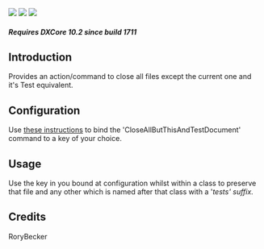 [![](http://dxcorecommunityplugins.googlecode.com/svn/trunk/Common/Graphics/Download.png)](http://www.rorybecker.co.uk/DevExpress/Community/Plugins/DX_CloseFiles)      [![](http://dxcorecommunityplugins.googlecode.com/svn/trunk/Common/Graphics/InstallHelp.png)](http://code.google.com/p/dxcorecommunityplugins/wiki/InstallInstructions)
[![](http://dxcorecommunityplugins.googlecode.com/svn/trunk/Common/Graphics/Feedback.png)](http://code.google.com/p/dxcorecommunityplugins/wiki/Feedback)
##### Requires DXCore 10.2 since build 1711 #####
## Introduction ##
Provides an action/command to close all files except the current one and it's Test equivalent.

## Configuration ##
Use [these instructions](http://community.devexpress.com/blogs/rorybecker/archive/2010/10/05/binding-keys-in-coderush.aspx) to bind the 'CloseAllButThisAndTestDocument' command to a key of your choice.

## Usage ##
Use the key in you bound at configuration whilst within a class to preserve that file and any other which is named after that class with a '_tests' suffix._

## Credits ##
RoryBecker